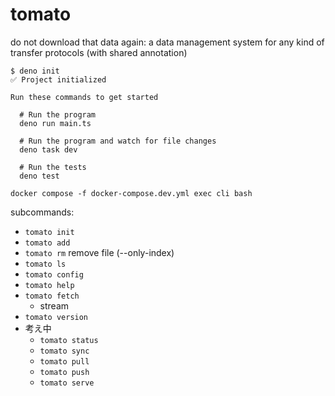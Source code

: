# tomato

do not download that data again: a data management system for any kind of transfer protocols (with shared annotation)

```bash=
$ deno init
✅ Project initialized

Run these commands to get started

  # Run the program
  deno run main.ts

  # Run the program and watch for file changes
  deno task dev

  # Run the tests
  deno test
```

```
docker compose -f docker-compose.dev.yml exec cli bash
```

subcommands:

- `tomato init`
- `tomato add`
- `tomato rm`
  remove file (--only-index)
- `tomato ls`
- `tomato config`
- `tomato help`
- `tomato fetch`
  - stream
- `tomato version`
- 考え中
  - `tomato status`
  - `tomato sync`
  - `tomato pull`
  - `tomato push`
  - `tomato serve`
